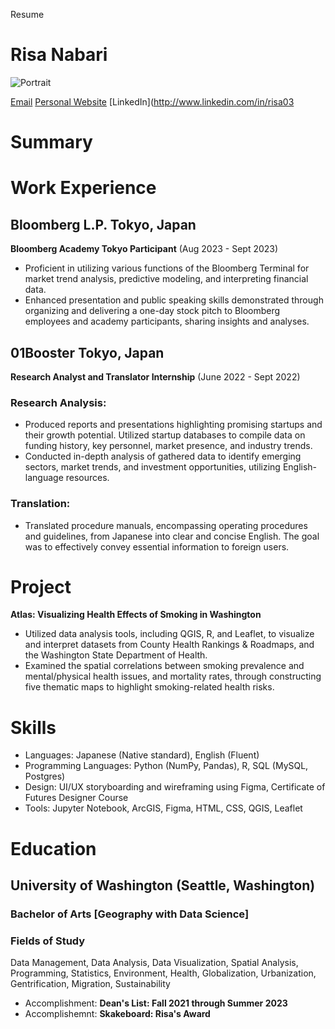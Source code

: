 Resume
# Risa Nabari
<img src="https://static.wikia.nocookie.net/all-worlds-alliance/images/e/e3/X39xc4.png/revision/latest?cb=20200331083018" alt="Portrait">

[Email](mail:risan03@example.com)
[Personal Website](http://www.risaexample.com)
[LinkedIn](http://www.linkedin.com/in/risa03

# Summary

<Undergraduate student majoring in Geography and Data Science with a strong foundation in data analysis and a results-driven mindset. Equipped to contribute data-driven insights and collaborate on real-world challenges.>

# Work Experience 

## Bloomberg L.P. Tokyo, Japan

**Bloomberg Academy Tokyo Participant** (Aug 2023 - Sept 2023)

- Proficient in utilizing various functions of the Bloomberg Terminal for market trend analysis, predictive modeling, and interpreting financial data.
- Enhanced presentation and public speaking skills demonstrated through organizing and delivering a one-day stock pitch to Bloomberg employees and academy participants, sharing insights and analyses.

## 01Booster Tokyo, Japan

**Research Analyst and Translator Internship** (June 2022 - Sept 2022)

### Research Analysis:

- Produced reports and presentations highlighting promising startups and their growth potential. Utilized startup databases to compile data on funding history, key personnel, market presence, and industry trends.
- Conducted in-depth analysis of gathered data to identify emerging sectors, market trends, and investment opportunities, utilizing English-language resources.

### Translation:

- Translated procedure manuals, encompassing operating procedures and guidelines, from Japanese into clear and concise English. The goal was to effectively convey essential information to foreign users.

# Project

**Atlas: Visualizing Health Effects of Smoking in Washington**

- Utilized data analysis tools, including QGIS, R, and Leaflet, to visualize and interpret datasets from County Health Rankings & Roadmaps, and the Washington State Department of Health.
- Examined the spatial correlations between smoking prevalence and mental/physical health issues, and mortality rates, through constructing five thematic maps to highlight smoking-related health risks.

# Skills

- Languages: Japanese (Native standard), English (Fluent)
- Programming Languages: Python (NumPy, Pandas), R, SQL (MySQL, Postgres)
- Design: UI/UX storyboarding and wireframing using Figma, Certificate of Futures Designer Course
- Tools: Jupyter Notebook, ArcGIS, Figma, HTML, CSS, QGIS, Leaflet

# Education

## University of Washington (Seattle, Washington)

### Bachelor of Arts [Geography with Data Science] 

### Fields of Study

Data Management, Data Analysis, Data Visualization, Spatial Analysis, Programming, Statistics, Environment, Health, Globalization, Urbanization, Gentrification, Migration, Sustainability

- Accomplishment: **Dean's List: Fall 2021 through Summer 2023**
- Accomplishemnt: **Skakeboard: Risa's Award**
